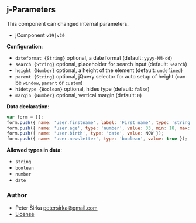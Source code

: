 ## j-Parameters

This component can changed internal parameters.

- jComponent `v19|v20`

__Configuration__:

- `dateformat {String}` optional, a date format (default: `yyyy-MM-dd`)
- `search {String}` optional, placeholder for search input (default: `Search`)
- `height {Number}` optional, a height of the element (default: `undefined`)
- `parent {String}` optional, jQuery selector for auto setup of height (can be `window`, `parent` or `custom`)
- `hidetype {Boolean}` optional, hides type (default: `false`)
- `margin {Number}` optional, vertical margin (default: `0`)

__Data declaration__:

```javascript
var form = [];
form.push({ name: 'user.firstname', label: 'First name', type: 'string', value: 'Peter Sirka' });
form.push({ name: 'user.age', type: 'number', value: 33, min: 18, max: 50 });
form.push({ name: 'user.birth', type: 'date', value: NOW });
form.push({ name: 'user.newsletter', type: 'boolean', value: true });
```

__Allowed types in data__:

- `string`
- `boolean`
- `number`
- `date`

### Author

- Peter Širka <petersirka@gmail.com>
- [License](https://www.totaljs.com/license/)